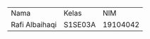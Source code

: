 <table>
    <tr>
        <td>Nama</td>
        <td>Kelas</td>
        <td>NIM</td>
    </tr>
    <tr>
        <td>Rafi Albaihaqi</td>
        <td>S1SE03A</td>
        <td>19104042</td>
    </tr>
</table>
